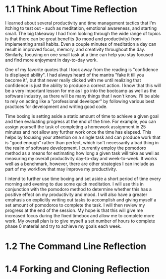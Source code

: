 # 1.1 Think About Time Reflection
I learned about several productivity and time management tactics that I'm itching to test out - such as meditation, emotional awareness, and starting small.  The big takeaway I had from looking through the wide range of topics is that there can be great benefits (to mood and productivity) from implementing small habits.  Even a couple minutes of meditation a day can result in improved focus, memory, and creativity throughout the day.  Similarly, focusing on one small task at a time can help you stay focused and find more enjoyment in day-to-day work.  

One of my favorite quotes that I took away from the reading is "confidence is displayed ability".  I had always heard of the mantra "fake it till you become it", but that never really clicked with me until realizing that confidence is just the ability to produce a correct action.  I know that this will be a very important lesson for me as I go into the bootcamp as well as the software industry, as there will be many things that I won't know.  I'll be able to rely on acting like a "professional developer" by following various best practices for development and writing good code.  

Time boxing is setting aside a static amount of time to achieve a given goal and then evaluating progress at the end of the time.  For example, you can assign yourself the task of completing a homework assignment in 25 minutes and not allow any further work once the time has elapsed.  This helps by focusing your attention on a single task and can produce work that is "good enough" rather than perfect, which isn't necessarily a bad thing in the realm of software development.  I currently employ the pomodoro method as a means for estimating how long a given task will take as well as measuring my overall productivity day-to-day and week-to-week.  It works well as a benchmark, however, there are other strategies I can include as part of my workflow that may improve my productivity.

I intend to further use time boxing and set aside a short period of time every morning and evening to due some quick meditation.  I will use this in conjunction with the pomodoro method to determine whether this has a positive effect on my productivity and mood.  I will also have a greater emphasis on explicitly writing out tasks to accomplish and giving myself a set amount of pomodoros to complete the task.  I will then review my progress at the end of the session.  My hope is that this will give me increased focus during the fixed timebox and allow me to complete more work.  My overall plan is to give myself a set number of hours to complete phase 0 material and try to achieve my goals each week.  

# 1.2 The Command Line Reflection

# 1.4 Forking and Cloning Reflection
